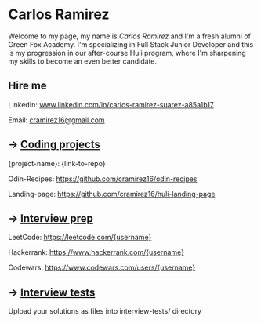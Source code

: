 # Carlos Ramirez

Welcome to my page, my name is _Carlos Ramirez_ and I'm a fresh alumni of Green Fox Academy. I'm specializing in Full Stack Junior Developer and this is my progression in our after-course Huli program, where I'm sharpening my skills to become an even better candidate.

## Hire me

LinkedIn: www.linkedin.com/in/carlos-ramirez-suarez-a85a1b17

Email: cramirez16@gmail.com

## &rarr; [Coding projects](https://github.com/green-fox-academy/definitions/tree/master/project-phase/huli/coding-projects)

{project-name}: {link-to-repo}

Odin-Recipes: https://github.com/cramirez16/odin-recipes

Landing-page: https://github.com/cramirez16/huli-landing-page

## &rarr; [Interview prep](https://github.com/green-fox-academy/teaching-materials/tree/master/interview)

LeetCode: https://leetcode.com/{username}

Hackerrank: https://www.hackerrank.com/{username}

Codewars: https://www.codewars.com/users/{username}

## &rarr; [Interview tests](https://github.com/green-fox-academy/teaching-materials/tree/master/project-phase/tech-interview-tests)

Upload your solutions as files into interview-tests/ directory
